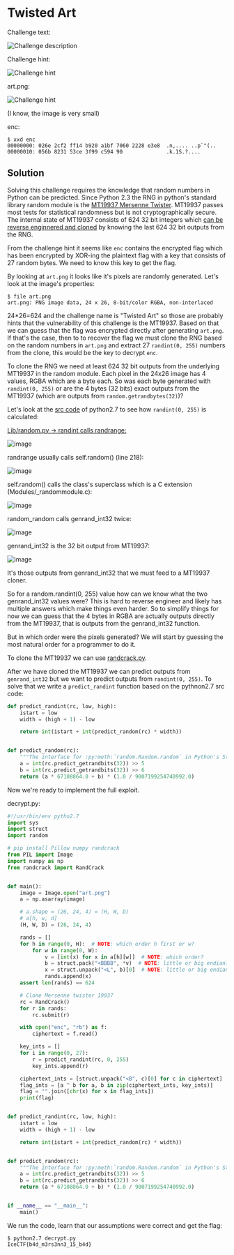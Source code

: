 # Twisted Art

Challenge text:

![Challenge description](static/challenge.png)

Challenge hint:

![Challenge hint](static/hint.png)

art.png:

![Challenge hint](static/art.png)

(I know, the image is very small)

enc:

```
$ xxd enc
00000000: 026e 2cf2 ff14 b920 a1bf 7060 2228 e3e8  .n,.... ..p`"(..
00000010: 056b 8231 53ce 3f99 c594 90              .k.1S.?....
```

## Solution

Solving this challenge requires the knowledge that random numbers in Python can be predicted. Since Python 2.3 the RNG in python's standard library random module is the [MT19937 Mersenne Twister](https://en.wikipedia.org/wiki/Mersenne_Twister). MT19937 passes most tests for statistical randomness but is not cryptographically secure. The internal state of MT19937 consists of 624 32 bit integers which [can be reverse enginnered and cloned](https://cryptopals.com/sets/3/challenges/23) by knowing the last 624 32 bit outputs from the RNG.

From the challenge hint it seems like `enc` contains the encrypted flag which has been encrypted by XOR-ing the plaintext flag with a key that consists of 27 random bytes. We need to know this key to get the flag.

By looking at `art.png` it looks like it's pixels are randomly generated. Let's look at the image's properties:

```
$ file art.png
art.png: PNG image data, 24 x 26, 8-bit/color RGBA, non-interlaced
```

24*26=624 and the challenge name is "Twisted Art" so those are probably hints that the vulnerability of this challenge is the MT19937. Based on that we can guess that the flag was encrypted directly after generating `art.png`. If that's the case, then to to recover the flag we must clone the RNG based on the random numbers in `art.png` and extract 27 `randint(0, 255)` numbers from the clone, this would be the key to decrypt `enc`.

To clone the RNG we need at least 624 32 bit outputs from the underlying MT19937 in the random module. Each pixel in the 24x26 image has 4 values, RGBA which are a byte each. So was each byte generated with `randint(0, 255)` or are the 4 bytes (32 bits) exact outputs from the MT19937 (which are outputs from `random.getrandbytes(32)`)?

Let's look at the [src code](https://www.python.org/downloads/source/) of python2.7 to see how `randint(0, 255)` is calculated:

[Lib/random.py -> randint calls randrange:](https://github.com/python/cpython/blob/2.7/Lib/random.py#L240)

![image](static/py27_randint.png)

randrange usually calls self.random() (line 218):

![image](static/py27_randrange.png)

self.random() calls the class's superclass which is a C extension (Modules/_randommodule.c):

![image](static/py27_random_superclass.png)

random_random calls genrand_int32 twice:

![image](static/py27_random_random.png)

genrand_int32 is the 32 bit output from MT19937:

![image](static/py27_genrand_int32.png)

It's those outputs from genrand_int32 that we must feed to a MT19937 cloner.

So for a random.randint(0, 255) value how can we know what the two genrand_int32 values were? This is hard to reverse engineer and likely has multiple answers which make things even harder. So to simplify things for now we can guess that the 4 bytes in RGBA are actually outputs directly from the MT19937, that is outputs from the genrand_int32 function.

But in which order were the pixels generated? We will start by guessing the most natural order for a programmer to do it.

To clone the MT19937 we can use [randcrack.py](https://github.com/tna0y/Python-random-module-cracker). 

After we have cloned the MT19937 we can predict outputs from `genrand_int32` but we want to predict outputs from `randint(0, 255)`. To solve that we write a `predict_randint` function based on the pythnon2.7 src code:

```python
def predict_randint(rc, low, high):
    istart = low
    width = (high + 1) - low

    return int(istart + int(predict_random(rc) * width))


def predict_random(rc):
    """The interface for :py:meth:`random.Random.random` in Python's Standard Library"""
    a = int(rc.predict_getrandbits(32)) >> 5
    b = int(rc.predict_getrandbits(32)) >> 6
    return (a * 67108864.0 + b) * (1.0 / 9007199254740992.0)
```

Now we're ready to implement the full exploit.

decrypt.py:
```python
#!/usr/bin/env pytho2.7
import sys
import struct
import random

# pip install Pillow numpy randcrack
from PIL import Image
import numpy as np
from randcrack import RandCrack


def main():
    image = Image.open("art.png")
    a = np.asarray(image)

    # a.shape = (26, 24, 4) = (H, W, D)
    # a[h, w, d]
    (H, W, D) = (26, 24, 4)

    rands = []
    for h in range(0, H):  # NOTE: which order h first or w?
        for w in range(0, W):
            v = [int(x) for x in a[h][w]]  # NOTE: which order?
            b = struct.pack("<BBBB", *v)  # NOTE: little or big endian?
            x = struct.unpack("<L", b)[0]  # NOTE: little or big endian?
            rands.append(x)
    assert len(rands) == 624

    # Clone Mersenne twister 19937
    rc = RandCrack()
    for r in rands:
        rc.submit(r)

    with open("enc", "rb") as f:
        ciphertext = f.read()

    key_ints = []
    for i in range(0, 27):
        r = predict_randint(rc, 0, 255)
        key_ints.append(r)

    ciphertext_ints = [struct.unpack("<B", c)[0] for c in ciphertext]
    flag_ints = [a ^ b for a, b in zip(ciphertext_ints, key_ints)]
    flag = "".join([chr(x) for x in flag_ints])
    print(flag)


def predict_randint(rc, low, high):
    istart = low
    width = (high + 1) - low

    return int(istart + int(predict_random(rc) * width))


def predict_random(rc):
    """The interface for :py:meth:`random.Random.random` in Python's Standard Library"""
    a = int(rc.predict_getrandbits(32)) >> 5
    b = int(rc.predict_getrandbits(32)) >> 6
    return (a * 67108864.0 + b) * (1.0 / 9007199254740992.0)


if __name__ == "__main__":
    main()
```

We run the code, learn that our assumptions were correct and get the flag:

```
$ python2.7 decrypt.py
IceCTF{b4d_m3rs3nn3_15_b4d}
```
